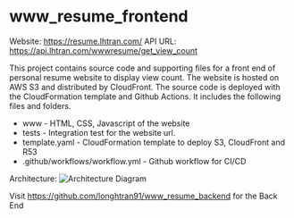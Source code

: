 # www_resume_frontend
Website: https://resume.lhtran.com/
API URL: https://api.lhtran.com/wwwresume/get_view_count

This project contains source code and supporting files for a front end of personal resume website to display view count. The website is hosted on AWS S3 and distributed by CloudFront. The source code is deployed with the CloudFormation template and Github Actions. It includes the following files and folders.

- www - HTML, CSS, Javascript of the website
- tests - Integration test for the website url. 
- template.yaml - CloudFormation template to deploy S3, CloudFront and R53
- .github/workflows/workflow.yml - Github workflow for CI/CD

Architecture:
![Architecture Diagram](https://i.imgur.com/uXJ6Qrx.jpg)

Visit https://github.com/longhtran91/www_resume_backend for the Back End
